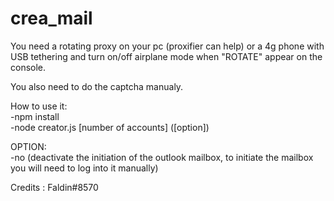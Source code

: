 # crea_mail

You need a rotating proxy on your pc (proxifier can help) or a 4g phone with USB tethering and turn on/off airplane mode when "ROTATE" appear on the console.

You also need to do the captcha manualy.

How to use it:\
  -npm install\
  -node creator.js [number of accounts] ([option])

OPTION:\
      -no (deactivate the initiation of the outlook mailbox, to initiate the mailbox you will need to log into it manually)

Credits : Faldin#8570
